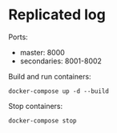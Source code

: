 # Replicated log

Ports:
- master: 8000
- secondaries: 8001-8002

Build and run containers:
```shell script
docker-compose up -d --build
```
Stop containers:
```shell script
docker-compose stop
```